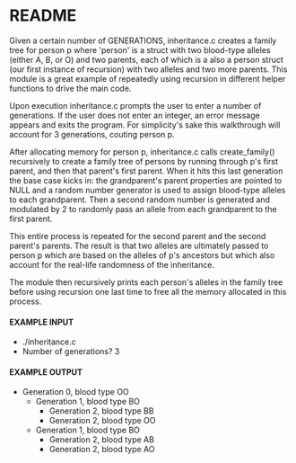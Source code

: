 # README

Given a certain number of GENERATIONS, inheritance.c creates a family tree for person p where 'person' is a struct with two blood-type alleles (either A, B, or O) and two parents, each of which is a also a person struct (our first instance of recursion) with two alleles and two more parents. This module is a great example of repeatedly using recursion in different helper functions to drive the main code.

Upon execution inheritance.c prompts the user to enter a number of generations. If the user does not enter an integer, an error message appears and exits the program. For simplicity's sake this walkthrough will account for 3 generations, couting person p.

After allocating memory for person p, inheritance.c calls create_family() recursively to create a family tree of persons by running through p's first parent, and then that parent's first parent. When it hits this last generation the base case kicks in: the grandparent's parent properties are pointed to NULL and a random number generator is used to assign blood-type alleles to each grandparent. Then a second random number is generated and modulated by 2 to randomly pass an allele from each grandparent to the first parent.

This entire process is repeated for the second parent and the second parent's parents. The result is that two alleles are ultimately passed to person p which are based on the alleles of p's ancestors but which also account for the real-life randomness of the inheritance.

The module then recursively prints each person's alleles in the family tree before using recursion one last time to free all the memory allocated in this process.

#### EXAMPLE INPUT

- ./inheritance.c
- Number of generations? 3

#### EXAMPLE OUTPUT

- Generation 0, blood type OO
  - Generation 1, blood type BO
    - Generation 2, blood type BB
    - Generation 2, blood type OO
  - Generation 1, blood type BO
    - Generation 2, blood type AB
    - Generation 2, blood type AO
